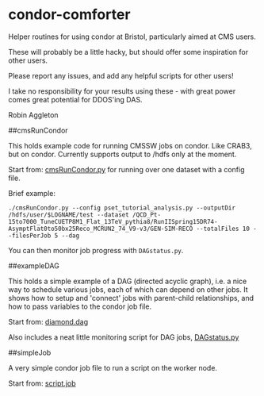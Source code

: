 # condor-comforter
Helper routines for using condor at Bristol, particularly aimed at CMS users.

These will probably be a little hacky, but should offer some inspiration for other users.

Please report any issues, and add any helpful scripts for other users!

I take no responsibility for your results using these - with great power comes great potential for DDOS'ing DAS.

Robin Aggleton

##cmsRunCondor

This holds example code for running CMSSW jobs on condor. Like CRAB3, but on condor.
Currently supports output to /hdfs only at the moment.

Start from: [cmsRunCondor.py](cmsRun/cmsRunCondor.py) for running over one dataset with a config file.

Brief example:

```
./cmsRunCondor.py --config pset_tutorial_analysis.py --outputDir /hdfs/user/$LOGNAME/test --dataset /QCD_Pt-15to7000_TuneCUETP8M1_Flat_13TeV_pythia8/RunIISpring15DR74-AsymptFlat0to50bx25Reco_MCRUN2_74_V9-v3/GEN-SIM-RECO --totalFiles 10 --filesPerJob 5 --dag
```

You can then monitor job progress with `DAGstatus.py`.

##exampleDAG

This holds a simple example of a DAG (directed acyclic graph), i.e. a nice way to schedule various jobs, each of which can depend on other jobs.
It shows how to setup and 'connect' jobs with parent-child relationships, and how to pass variables to the condor job file.

Start from: [diamond.dag](exampleDAG/diamond.dag)

Also includes a neat little monitoring script for DAG jobs, [DAGstatus.py](exampleDAG/DAGstatus.py)

##simpleJob

A very simple condor job file to run a script on the worker node.

Start from: [script.job](simpleJob/script.job)
